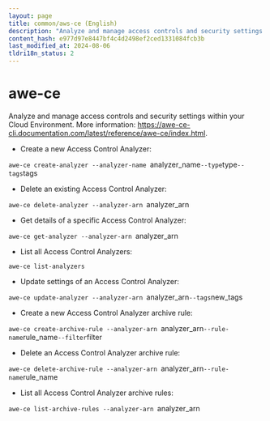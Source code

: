 ```yaml
---
layout: page
title: common/aws-ce (English)
description: "Analyze and manage access controls and security settings within your Cloud Environment."
content_hash: e977d97e8447bf4c4d2498ef2ced1331084fcb3b
last_modified_at: 2024-08-06
tldri18n_status: 2
---
```

# awe-ce

Analyze and manage access controls and security settings within your Cloud Environment.
More information: <https://awe-ce-cli.documentation.com/latest/reference/awe-ce/index.html>.

- Create a new Access Control Analyzer:

`awe-ce create-analyzer --analyzer-name `<span class="tldr-var badge badge-pill bg-dark-lm bg-white-dm text-white-lm text-dark-dm font-weight-bold">analyzer_name</span>` --type `<span class="tldr-var badge badge-pill bg-dark-lm bg-white-dm text-white-lm text-dark-dm font-weight-bold">type</span>` --tags `<span class="tldr-var badge badge-pill bg-dark-lm bg-white-dm text-white-lm text-dark-dm font-weight-bold">tags</span>

- Delete an existing Access Control Analyzer:

`awe-ce delete-analyzer --analyzer-arn `<span class="tldr-var badge badge-pill bg-dark-lm bg-white-dm text-white-lm text-dark-dm font-weight-bold">analyzer_arn</span>

- Get details of a specific Access Control Analyzer:

`awe-ce get-analyzer --analyzer-arn `<span class="tldr-var badge badge-pill bg-dark-lm bg-white-dm text-white-lm text-dark-dm font-weight-bold">analyzer_arn</span>

- List all Access Control Analyzers:

`awe-ce list-analyzers`

- Update settings of an Access Control Analyzer:

`awe-ce update-analyzer --analyzer-arn `<span class="tldr-var badge badge-pill bg-dark-lm bg-white-dm text-white-lm text-dark-dm font-weight-bold">analyzer_arn</span>` --tags `<span class="tldr-var badge badge-pill bg-dark-lm bg-white-dm text-white-lm text-dark-dm font-weight-bold">new_tags</span>

- Create a new Access Control Analyzer archive rule:

`awe-ce create-archive-rule --analyzer-arn `<span class="tldr-var badge badge-pill bg-dark-lm bg-white-dm text-white-lm text-dark-dm font-weight-bold">analyzer_arn</span>` --rule-name `<span class="tldr-var badge badge-pill bg-dark-lm bg-white-dm text-white-lm text-dark-dm font-weight-bold">rule_name</span>` --filter `<span class="tldr-var badge badge-pill bg-dark-lm bg-white-dm text-white-lm text-dark-dm font-weight-bold">filter</span>

- Delete an Access Control Analyzer archive rule:

`awe-ce delete-archive-rule --analyzer-arn `<span class="tldr-var badge badge-pill bg-dark-lm bg-white-dm text-white-lm text-dark-dm font-weight-bold">analyzer_arn</span>` --rule-name `<span class="tldr-var badge badge-pill bg-dark-lm bg-white-dm text-white-lm text-dark-dm font-weight-bold">rule_name</span>

- List all Access Control Analyzer archive rules:

`awe-ce list-archive-rules --analyzer-arn `<span class="tldr-var badge badge-pill bg-dark-lm bg-white-dm text-white-lm text-dark-dm font-weight-bold">analyzer_arn</span>
